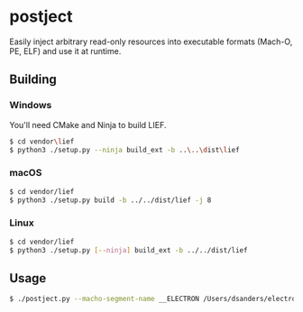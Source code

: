 # postject

Easily inject arbitrary read-only resources into executable formats
(Mach-O, PE, ELF) and use it at runtime.

## Building

### Windows

You'll need CMake and Ninja to build LIEF.

```sh
$ cd vendor\lief
$ python3 ./setup.py --ninja build_ext -b ..\..\dist\lief
```

### macOS

```sh
$ cd vendor/lief
$ python3 ./setup.py build -b ../../dist/lief -j 8
```

### Linux

```sh
$ cd vendor/lief
$ python3 ./setup.py [--ninja] build_ext -b ../../dist/lief
```

## Usage

```sh
$ ./postject.py --macho-segment-name __ELECTRON /Users/dsanders/electron/src/out/Testing/Electron.app/Contents/Frameworks/Electron\ Framework.framework/Electron\ Framework app_asar /Users/dsanders/test.asar
```

